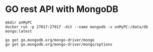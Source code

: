 # GO rest API with MongoDB

```
mkdir onMyPC
docker run -p 27017:27017 -dit --name mongodb -v onMyPC:/data/db mongo:latest

go get go.mongodb.org/mongo-driver/mongo
go get go.mongodb.org/mongo-driver/mongo/options

```